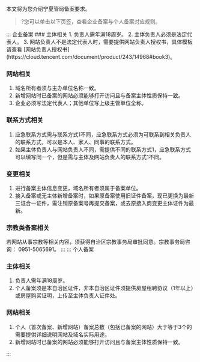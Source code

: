 本文将为您介绍宁夏管局备案要求。
>?您可以单击以下页签，查看企业备案与个人备案对应规则。

<dx-tabs>
::: 企业备案
### 主体相关
1. 负责人需年满18周岁。
2. 主体负责人必须是法定代表人。
3. 网站负责人不是法定代表人时，需要提供网站负责人授权书，具体模板请查看 [网站负责人授权书](https://cloud.tencent.com/document/product/243/14968#book3)。

### 网站相关
1. 域名所有者须与主办单位名称一致。
2. 新增网站时已备案的网站必须能够打开访问且与备案主体性质保持一致。
3. 企业必须写法定代表人；其他单位写上级主管单位全称。

### 联系方式相关
1. 应急联系方式需与联系方式1不同，应急联系方式必须为可联系到相关负责人的联系方式，可以是本人、家人、同事的联系方式。
2. 如果主体负责人与网站负责人不同，需提供不同的联系方式1，应急联系方式可以填写同一个，但是需与主体及网站负责人的联系方式1不同。

### 变更相关
1. 进行备案主体信息变更，域名所有者须属于备案单位。
2. 接入备案或无主体新增备案时，如果原备案使用旧证件备案，现已更换为最新三证合一证件，需注销原备案号再提交备案，或去原接入商变更主体证件为最新。

### 宗教类备案相关
若网站从事宗教等相关内容，须获得自治区宗教事务局审批同意。宗教事务局咨询： 0951-5065691。
:::
::: 个人备案
### 主体相关
1. 负责人需年满18周岁。
2. 个人备案须是本自治区证件，非本自治区证件须提供房屋租聘协议（1年以上）或房屋购买证明，上传至主体负责人证件处。

### 网站相关
1. 个人（首次备案、新增网站）备案总数（包括已备案的网站）大于等于3个的需要提供详细说明网站及域名实际用途。
2. 新增网站时已备案的网站必须能够打开访问且与备案主体性质保持一致。

:::
</dx-tabs>




